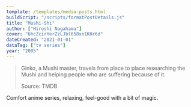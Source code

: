 ```yaml
---
template: /templates/media-posts.html
buildScript: "/scripts/formatPostDetails.js"
title: "Mushi-Shi"
author: ["Hiroshi Nagahama"]
cover: "6hcZcirYerZzLJbl658xn1KHr6d"
dateCreated: "2021-01-01"
dataTag: ["tv series"]
year: "2005"
---
```


> Ginko, a Mushi master, travels from place to place researching the Mushi and helping people who are suffering because of it.
>
> Source: TMDB

Comfort anime series, relaxing, feel-good with a bit of magic.
